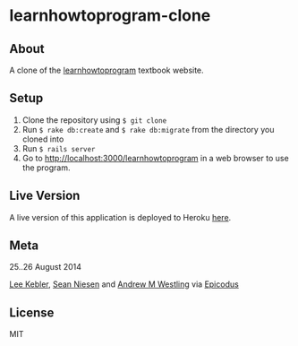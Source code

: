 # learnhowtoprogram-clone

## About

A clone of the [learnhowtoprogram](http://learnhowtoprogram.com) textbook website.

## Setup

1. Clone the repository using `$ git clone`
1. Run `$ rake db:create` and `$ rake db:migrate` from the directory you cloned into
1. Run `$ rails server`
1. Go to [http://localhost:3000/learnhowtoprogram](http://localhost:3000/learnhowtoprogram) in a web browser to use the program.


## Live Version

A live version of this application is deployed to Heroku [here](http://xpndrw-lhtp.heroku.com).
## Meta

25..26 August 2014


[Lee Kebler](http://github.com/keebz), [Sean Niesen](http://github.com/seann1) and [Andrew M Westling](http://github.com/expandrew)
via [Epicodus](http://www.learnhowtoprogram.com/lessons/wikipages-to-do-in-rails)

## License
MIT
